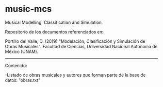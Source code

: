 # music-mcs
Musical Modelling, Classification and Simulation.


Repositorio de los documentos referenciados en:

Portillo del Valle, D. (2019) "Modelación, Clasificación y Simulación de Obras Musicales". Facultad de Ciencias, Universidad Nacional Autónoma de México (UNAM).

------------------------------------------

Contenido:

-Listado de obras musicales y autores que forman parte de la base de datos: "obras.txt"

